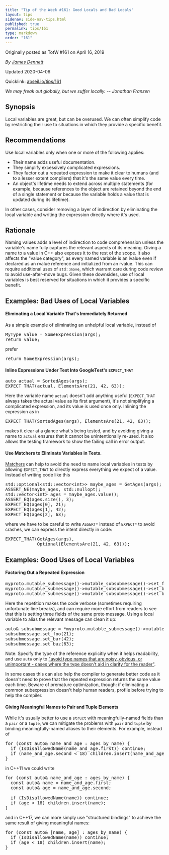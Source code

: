 ```yaml
---
title: "Tip of the Week #161: Good Locals and Bad Locals"
layout: tips
sidenav: side-nav-tips.html
published: true
permalink: tips/161
type: markdown
order: "161"
---
```


Originally posted as TotW #161 on April 16, 2019

*By [James Dennett](mailto:jdennett@google.com)*

Updated 2020-04-06

Quicklink: [abseil.io/tips/161](https://abseil.io/tips/161)


*We may freak out globally, but we suffer locally. -- Jonathan Franzen*

## Synopsis

Local variables are great, but can be overused. We can often simplify code by
restricting their use to situations in which they provide a specific benefit.

## Recommendations

Use local variables only when one or more of the following applies:

*   Their name adds useful documentation.
*   They simplify excessively complicated expressions.
*   They factor out a repeated expression to make it clear to humans (and to a
    lesser extent compilers) that it's the same value every time.
*   An object's lifetime needs to extend across multiple statements (for
    example, because references to the object are retained beyond the end of a
    single statement or because the variable holds a value that is updated
    during its lifetime).

In other cases, consider removing a layer of indirection by eliminating the
local variable and writing the expression directly where it's used.

## Rationale

Naming values adds a level of indirection to code comprehension unless the
variable's name fully captures the relevant aspects of its meaning. Giving a
name to a value in C++ also exposes it to the rest of the scope. It also affects
the "value category", as every named variable is an lvalue even if declared as
an rvalue reference and initialized from an rvalue. This can require additional
uses of `std::move`, which warrant care during code review to avoid
use-after-move bugs. Given these downsides, use of local variables is best
reserved for situations in which it provides a specific benefit.

## Examples: Bad Uses of Local Variables

#### Eliminating a Local Variable That's Immediately Returned

As a simple example of eliminating an unhelpful local variable, instead of

<pre class="prettyprint lang-cpp bad-code">
MyType value = SomeExpression(args);
return value;
</pre>

prefer

<pre class="prettyprint lang-cpp code">
return SomeExpression(args);
</pre>

#### Inline Expressions Under Test Into GoogleTest's <code>EXPECT_THAT</code>

<pre class="prettyprint lang-cpp bad-code">
auto actual = SortedAges(args);
EXPECT_THAT(actual, ElementsAre(21, 42, 63));
</pre>

Here the variable name `actual` doesn't add anything useful (`EXPECT_THAT`
always takes the actual value as its first argument), it's not simplifying a
complicated expression, and its value is used once only. Inlining the expression
as in

<pre class="prettyprint lang-cpp code">
EXPECT_THAT(SortedAges(args), ElementsAre(21, 42, 63));
</pre>

makes it clear at a glance what's being tested, and by avoiding giving a name to
`actual` ensures that it cannot be unintentionally re-used. It also allows the
testing framework to show the failing call in error output.

#### Use Matchers to Eliminate Variables in Tests.

[Matchers](https://github.com/google/googletest/blob/master/docs/reference/matchers.md)
can help to avoid the need to name local variables in tests by allowing
`EXPECT_THAT` to directly express everything we expect of a value. Instead of
writing code like this

<pre class="prettyprint lang-cpp bad-code">
std::optional&lt;std::vector&lt;int&gt;&gt; maybe_ages = GetAges(args);
ASSERT_NE(maybe_ages, std::nullopt);
std::vector&lt;int&gt; ages = maybe_ages.value();
ASSERT_EQ(ages.size(), 3);
EXPECT_EQ(ages[0], 21);
EXPECT_EQ(ages[1], 42);
EXPECT_EQ(ages[2], 63);
</pre>

where we have to be careful to write `ASSERT*` instead of `EXPECT*` to avoid
crashes, we can express the intent directly in code:

<pre class="prettyprint lang-cpp code">
EXPECT_THAT(GetAges(args),
            Optional(ElementsAre(21, 42, 63)));
</pre>

## Examples: Good Uses of Local Variables

#### Factoring Out a Repeated Expression

<pre class="prettyprint lang-cpp bad-code">
myproto.mutable_submessage()-&gt;mutable_subsubmessage()-&gt;set_foo(21);
myproto.mutable_submessage()-&gt;mutable_subsubmessage()-&gt;set_bar(42);
myproto.mutable_submessage()-&gt;mutable_subsubmessage()-&gt;set_baz(63);
</pre>

Here the repetition makes the code verbose (sometimes requiring unfortunate line
breaks), and can require more effort from readers to see that this is setting
three fields of the same proto message. Using a local variable to alias the
relevant message can clean it up:

<pre class="prettyprint lang-cpp code">
auto& subsubmessage = *myproto.mutable_submessage()-&gt;mutable_subsubmessage();
subsubmessage.set_foo(21);
subsubmessage.set_bar(42);
subsubmessage.set_baz(63);
</pre>

Note: Specify the type of the reference explicitly when it helps readability,
and use `auto` only to ["avoid type names that are noisy, obvious, or
unimportant - cases where the type doesn't aid in clarity for the
reader"](https://google.github.io/styleguide/cppguide.html#auto).

In some cases this can also help the compiler to generate better code as it
doesn't need to prove that the repeated expression returns the same value each
time. Beware of premature optimization, though: if eliminating a common
subexpression doesn't help human readers, profile before trying to help the
compiler.

#### Giving Meaningful Names to Pair and Tuple Elements

While it's usually better to use a `struct` with meaningfully-named fields than
a `pair` or a `tuple`, we can mitigate the problems with `pair` and `tuple` by
binding meaningfully-named aliases to their elements. For example, instead of

<pre class="prettyprint lang-cpp bad-code">
for (const auto& name_and_age : ages_by_name) {
  if (IsDisallowedName(name_and_age.first)) continue;
  if (name_and_age.second &lt; 18) children.insert(name_and_age.first);
}
</pre>

in C++11 we could write

<pre class="prettyprint lang-cpp code">
for (const auto& name_and_age : ages_by_name) {
  const auto& name = name_and_age.first;
  const auto& age = name_and_age.second;

  if (IsDisallowedName(name)) continue;
  if (age &lt; 18) children.insert(name);
}
</pre>

and in C++17, we can more simply use "structured bindings" to achieve the same
result of giving meaningful names:

<pre class="prettyprint lang-cpp code">
for (const auto& [name, age] : ages_by_name) {
  if (IsDisallowedName(name)) continue;
  if (age &lt; 18) children.insert(name);
}
</pre>
